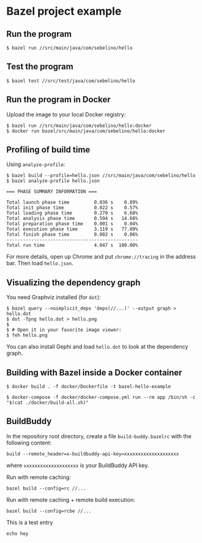 # Bazel project example

## Run the program
```
$ bazel run //src/main/java/com/sebelino/hello
```

## Test the program
```
$ bazel test //src/test/java/com/sebelino/hello
```

## Run the program in Docker
Upload the image to your local Docker registry:
```
$ bazel run //src/main/java/com/sebelino/hello:docker
$ docker run bazel/src/main/java/com/sebelino/hello:docker
```

## Profiling of build time
Using `analyze-profile`:

```
$ bazel build --profile=hello.json //src/main/java/com/sebelino/hello
$ bazel analyze-profile hello.json

=== PHASE SUMMARY INFORMATION ===

Total launch phase time         0.036 s    0.89%
Total init phase time           0.022 s    0.57%
Total loading phase time        0.270 s    6.68%
Total analysis phase time       0.594 s   14.68%
Total preparation phase time    0.001 s    0.04%
Total execution phase time      3.119 s   77.09%
Total finish phase time         0.002 s    0.06%
------------------------------------------------
Total run time                  4.047 s  100.00%
```

For more details, open up Chrome and put `chrome://tracing` in the address bar. Then load `hello.json`.

## Visualizing the dependency graph
You need Graphviz installed (for `dot`):

```
$ bazel query --noimplicit_deps 'deps(//...)' --output graph > hello.dot
$ dot -Tpng hello.dot > hello.png
$
$ # Open it in your favorite image viewer:
$ feh hello.png
```

You can also install Gephi and load `hello.dot` to look at the dependency graph.

## Building with Bazel inside a Docker container
```
$ docker build . -f docker/Dockerfile -t bazel-hello-example

$ docker-compose -f docker/docker-compose.yml run --rm app /bin/sh -c "$(cat ./docker/build-all.sh)"
```

## BuildBuddy

In the repository root directory, create a file `build-buddy.bazelrc` with the following content:
```
build --remote_header=x-buildbuddy-api-key=xxxxxxxxxxxxxxxxxxxx
```
where `xxxxxxxxxxxxxxxxxxxx` is your BuildBuddy API key.

Run with remote caching:
```
bazel build --config=rc //...
```

Run with remote caching + remote build execution:
```
bazel build --config=rcbe //...
```

This is a test entry

    echo hey

